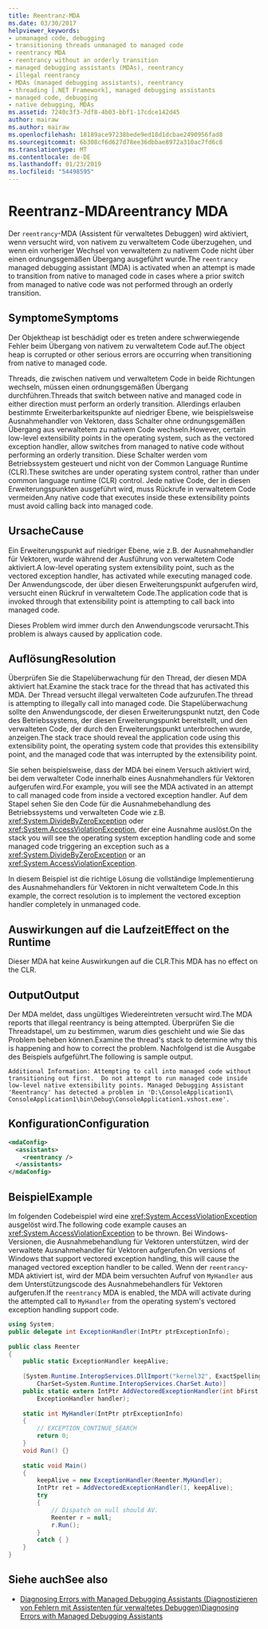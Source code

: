 ```yaml
---
title: Reentranz-MDA
ms.date: 03/30/2017
helpviewer_keywords:
- unmanaged code, debugging
- transitioning threads unmanaged to managed code
- reentrancy MDA
- reentrancy without an orderly transition
- managed debugging assistants (MDAs), reentrancy
- illegal reentrancy
- MDAs (managed debugging assistants), reentrancy
- threading [.NET Framework], managed debugging assistants
- managed code, debugging
- native debugging, MDAs
ms.assetid: 7240c3f3-7df8-4b03-bbf1-17cdce142d45
author: mairaw
ms.author: mairaw
ms.openlocfilehash: 18189ace97238bede9ed18d1dcbae2490956fad8
ms.sourcegitcommit: 6b308cf6d627d78ee36dbbae8972a310ac7fd6c8
ms.translationtype: MT
ms.contentlocale: de-DE
ms.lasthandoff: 01/23/2019
ms.locfileid: "54498595"
---
```

# <a name="reentrancy-mda"></a><span data-ttu-id="2d585-102">Reentranz-MDA</span><span class="sxs-lookup"><span data-stu-id="2d585-102">reentrancy MDA</span></span>
<span data-ttu-id="2d585-103">Der `reentrancy`-MDA (Assistent für verwaltetes Debuggen) wird aktiviert, wenn versucht wird, von nativem zu verwaltetem Code überzugehen, und wenn ein vorheriger Wechsel von verwaltetem zu nativem Code nicht über einen ordnungsgemäßen Übergang ausgeführt wurde.</span><span class="sxs-lookup"><span data-stu-id="2d585-103">The `reentrancy` managed debugging assistant (MDA) is activated when an attempt is made to transition from native to managed code in cases where a prior switch from managed to native code was not performed through an orderly transition.</span></span>  
  
## <a name="symptoms"></a><span data-ttu-id="2d585-104">Symptome</span><span class="sxs-lookup"><span data-stu-id="2d585-104">Symptoms</span></span>  
 <span data-ttu-id="2d585-105">Der Objektheap ist beschädigt oder es treten andere schwerwiegende Fehler beim Übergang von nativem zu verwaltetem Code auf.</span><span class="sxs-lookup"><span data-stu-id="2d585-105">The object heap is corrupted or other serious errors are occurring when transitioning from native to managed code.</span></span>  
  
 <span data-ttu-id="2d585-106">Threads, die zwischen nativem und verwaltetem Code in beide Richtungen wechseln, müssen einen ordnungsgemäßen Übergang durchführen.</span><span class="sxs-lookup"><span data-stu-id="2d585-106">Threads that switch between native and managed code in either direction must perform an orderly transition.</span></span> <span data-ttu-id="2d585-107">Allerdings erlauben bestimmte Erweiterbarkeitspunkte auf niedriger Ebene, wie beispielsweise Ausnahmehandler von Vektoren, dass Schalter ohne ordnungsgemäßen Übergang aus verwaltetem zu nativem Code wechseln.</span><span class="sxs-lookup"><span data-stu-id="2d585-107">However, certain low-level extensibility points in the operating system, such as the vectored exception handler, allow switches from managed to native code without performing an orderly transition.</span></span>  <span data-ttu-id="2d585-108">Diese Schalter werden vom Betriebssystem gesteuert und nicht von der Common Language Runtime (CLR).</span><span class="sxs-lookup"><span data-stu-id="2d585-108">These switches are under operating system control, rather than under common language runtime (CLR) control.</span></span>  <span data-ttu-id="2d585-109">Jede native Code, der in diesen Erweiterungspunkten ausgeführt wird, muss Rückrufe in verwaltetem Code vermeiden.</span><span class="sxs-lookup"><span data-stu-id="2d585-109">Any native code that executes inside these extensibility points must avoid calling back into managed code.</span></span>  
  
## <a name="cause"></a><span data-ttu-id="2d585-110">Ursache</span><span class="sxs-lookup"><span data-stu-id="2d585-110">Cause</span></span>  
 <span data-ttu-id="2d585-111">Ein Erweiterungspunkt auf niedriger Ebene, wie z.B. der Ausnahmehandler für Vektoren, wurde während der Ausführung von verwaltetem Code aktiviert.</span><span class="sxs-lookup"><span data-stu-id="2d585-111">A low-level operating system extensibility point, such as the vectored exception handler, has activated while executing managed code.</span></span>  <span data-ttu-id="2d585-112">Der Anwendungscode, der über diesen Erweiterungspunkt aufgerufen wird, versucht einen Rückruf in verwaltetem Code.</span><span class="sxs-lookup"><span data-stu-id="2d585-112">The application code that is invoked through that extensibility point is attempting to call back into managed code.</span></span>  
  
 <span data-ttu-id="2d585-113">Dieses Problem wird immer durch den Anwendungscode verursacht.</span><span class="sxs-lookup"><span data-stu-id="2d585-113">This problem is always caused by application code.</span></span>  
  
## <a name="resolution"></a><span data-ttu-id="2d585-114">Auflösung</span><span class="sxs-lookup"><span data-stu-id="2d585-114">Resolution</span></span>  
 <span data-ttu-id="2d585-115">Überprüfen Sie die Stapelüberwachung für den Thread, der diesen MDA aktiviert hat.</span><span class="sxs-lookup"><span data-stu-id="2d585-115">Examine the stack trace for the thread that has activated this MDA.</span></span>  <span data-ttu-id="2d585-116">Der Thread versucht illegal verwalteten Code aufzurufen.</span><span class="sxs-lookup"><span data-stu-id="2d585-116">The thread is attempting to illegally call into managed code.</span></span>  <span data-ttu-id="2d585-117">Die Stapelüberwachung sollte den Anwendungscode, der diesen Erweiterungspunkt nutzt, den Code des Betriebssystems, der diesen Erweiterungspunkt bereitstellt, und den verwalteten Code, der durch den Erweiterungspunkt unterbrochen wurde, anzeigen.</span><span class="sxs-lookup"><span data-stu-id="2d585-117">The stack trace should reveal the application code using this extensibility point, the operating system code that provides this extensibility point, and the managed code that was interrupted by the extensibility point.</span></span>  
  
 <span data-ttu-id="2d585-118">Sie sehen beispielsweise, dass der MDA bei einem Versuch aktiviert wird, bei dem verwalteter Code innerhalb eines Ausnahmehandlers für Vektoren aufgerufen wird.</span><span class="sxs-lookup"><span data-stu-id="2d585-118">For example, you will see the MDA activated in an attempt to call managed code from inside a vectored exception handler.</span></span>  <span data-ttu-id="2d585-119">Auf dem Stapel sehen Sie den Code für die Ausnahmebehandlung des Betriebssystems und verwalteten Code wie z.B. <xref:System.DivideByZeroException> oder <xref:System.AccessViolationException>, der eine Ausnahme auslöst.</span><span class="sxs-lookup"><span data-stu-id="2d585-119">On the stack you will see the operating system exception handling code and some managed code triggering an exception such as a <xref:System.DivideByZeroException> or an <xref:System.AccessViolationException>.</span></span>  
  
 <span data-ttu-id="2d585-120">In diesem Beispiel ist die richtige Lösung die vollständige Implementierung des Ausnahmehandlers für Vektoren in nicht verwaltetem Code.</span><span class="sxs-lookup"><span data-stu-id="2d585-120">In this example, the correct resolution is to implement the vectored exception handler completely in unmanaged code.</span></span>  
  
## <a name="effect-on-the-runtime"></a><span data-ttu-id="2d585-121">Auswirkungen auf die Laufzeit</span><span class="sxs-lookup"><span data-stu-id="2d585-121">Effect on the Runtime</span></span>  
 <span data-ttu-id="2d585-122">Dieser MDA hat keine Auswirkungen auf die CLR.</span><span class="sxs-lookup"><span data-stu-id="2d585-122">This MDA has no effect on the CLR.</span></span>  
  
## <a name="output"></a><span data-ttu-id="2d585-123">Output</span><span class="sxs-lookup"><span data-stu-id="2d585-123">Output</span></span>  
 <span data-ttu-id="2d585-124">Der MDA meldet, dass ungültiges Wiedereintreten versucht wird.</span><span class="sxs-lookup"><span data-stu-id="2d585-124">The MDA reports that illegal reentrancy is being attempted.</span></span>  <span data-ttu-id="2d585-125">Überprüfen Sie die Threadstapel, um zu bestimmen, warum dies geschieht und wie Sie das Problem beheben können.</span><span class="sxs-lookup"><span data-stu-id="2d585-125">Examine the thread's stack to determine why this is happening and how to correct the problem.</span></span> <span data-ttu-id="2d585-126">Nachfolgend ist die Ausgabe des Beispiels aufgeführt.</span><span class="sxs-lookup"><span data-stu-id="2d585-126">The following is sample output.</span></span>  
  
```  
Additional Information: Attempting to call into managed code without   
transitioning out first.  Do not attempt to run managed code inside   
low-level native extensibility points. Managed Debugging Assistant   
'Reentrancy' has detected a problem in 'D:\ConsoleApplication1\  
ConsoleApplication1\bin\Debug\ConsoleApplication1.vshost.exe'.  
```  
  
## <a name="configuration"></a><span data-ttu-id="2d585-127">Konfiguration</span><span class="sxs-lookup"><span data-stu-id="2d585-127">Configuration</span></span>  
  
```xml  
<mdaConfig>  
  <assistants>  
    <reentrancy />  
  </assistants>  
</mdaConfig>  
```  
  
## <a name="example"></a><span data-ttu-id="2d585-128">Beispiel</span><span class="sxs-lookup"><span data-stu-id="2d585-128">Example</span></span>  
 <span data-ttu-id="2d585-129">Im folgenden Codebeispiel wird eine <xref:System.AccessViolationException> ausgelöst wird.</span><span class="sxs-lookup"><span data-stu-id="2d585-129">The following code example causes an <xref:System.AccessViolationException> to be thrown.</span></span>  <span data-ttu-id="2d585-130">Bei Windows-Versionen, die Ausnahmebehandlung für Vektoren unterstützen, wird der verwaltete Ausnahmehandler für Vektoren aufgerufen.</span><span class="sxs-lookup"><span data-stu-id="2d585-130">On versions of Windows that support vectored exception handling, this will cause the managed vectored exception handler to be called.</span></span>  <span data-ttu-id="2d585-131">Wenn der `reentrancy`-MDA aktiviert ist, wird der MDA beim versuchten Aufruf von `MyHandler` aus dem Unterstützungscode des Ausnahmebehandlers für Vektoren aufgerufen.</span><span class="sxs-lookup"><span data-stu-id="2d585-131">If the `reentrancy` MDA is enabled, the MDA will activate during the attempted call to `MyHandler` from the operating system's vectored exception handling support code.</span></span>  
  
```csharp
using System;  
public delegate int ExceptionHandler(IntPtr ptrExceptionInfo);  
  
public class Reenter   
{  
    public static ExceptionHandler keepAlive;  
  
    [System.Runtime.InteropServices.DllImport("kernel32", ExactSpelling=true,   
        CharSet=System.Runtime.InteropServices.CharSet.Auto)]  
    public static extern IntPtr AddVectoredExceptionHandler(int bFirst,   
        ExceptionHandler handler);  
  
    static int MyHandler(IntPtr ptrExceptionInfo)   
    {  
        // EXCEPTION_CONTINUE_SEARCH  
        return 0;  
    }  
    void Run() {}  
  
    static void Main()   
    {  
        keepAlive = new ExceptionHandler(Reenter.MyHandler);  
        IntPtr ret = AddVectoredExceptionHandler(1, keepAlive);  
        try   
        {  
            // Dispatch on null should AV.  
            Reenter r = null;   
            r.Run();  
        }   
        catch { }  
    }  
}  
```  
  
## <a name="see-also"></a><span data-ttu-id="2d585-132">Siehe auch</span><span class="sxs-lookup"><span data-stu-id="2d585-132">See also</span></span>
- [<span data-ttu-id="2d585-133">Diagnosing Errors with Managed Debugging Assistants (Diagnostizieren von Fehlern mit Assistenten für verwaltetes Debuggen)</span><span class="sxs-lookup"><span data-stu-id="2d585-133">Diagnosing Errors with Managed Debugging Assistants</span></span>](../../../docs/framework/debug-trace-profile/diagnosing-errors-with-managed-debugging-assistants.md)
